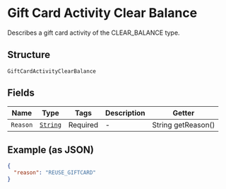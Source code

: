 
# Gift Card Activity Clear Balance

Describes a gift card activity of the CLEAR_BALANCE type.

## Structure

`GiftCardActivityClearBalance`

## Fields

| Name | Type | Tags | Description | Getter |
|  --- | --- | --- | --- | --- |
| `Reason` | [`String`](../../doc/models/gift-card-activity-clear-balance-reason.md) | Required | - | String getReason() |

## Example (as JSON)

```json
{
  "reason": "REUSE_GIFTCARD"
}
```

